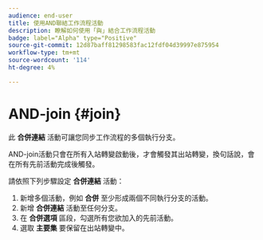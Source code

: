 ```yaml
---
audience: end-user
title: 使用AND聯結工作流程活動
description: 瞭解如何使用「與」結合工作流程活動
badge: label="Alpha" type="Positive"
source-git-commit: 12d87baff81298583fac12fdf04d39997e875954
workflow-type: tm+mt
source-wordcount: '114'
ht-degree: 4%

---
```



# AND-join {#join}

此 **合併連結** 活動可讓您同步工作流程的多個執行分支。

AND-join活動只會在所有入站轉變啟動後，才會觸發其出站轉變，換句話說，會在所有先前活動完成後觸發。

請依照下列步驟設定 **合併連結** 活動：

1. 新增多個活動，例如 **合併** 至少形成兩個不同執行分支的活動。
1. 新增 **合併連結** 活動至任何分支。
1. 在 **合併選項** 區段，勾選所有您欲加入的先前活動。
1. 選取 **主要集** 要保留在出站轉變中。
